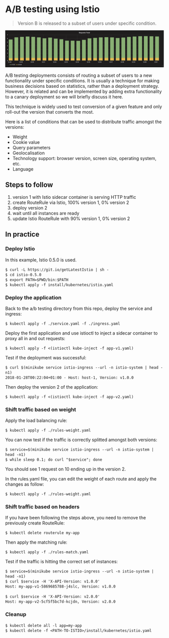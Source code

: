 A/B testing using Istio
=======================

> Version B is released to a subset of users under specific condition.

![kubernetes ab-testing deployment](grafana-ab-testing.png)

A/B testing deployments consists of routing a subset of users to a new
functionality under specific conditions. It is usually a technique for making
business decisions based on statistics, rather than a deployment strategy.
However, it is related and can be implemented by adding extra functionality to a
canary deployment so we will briefly discuss it here.

This technique is widely used to test conversion of a given feature and only
roll-out the version that converts the most.

Here is a list of conditions that can be used to distribute traffic amongst the
versions:

- Weight
- Cookie value
- Query parameters
- Geolocalisation
- Technology support: browser version, screen size, operating system, etc.
- Language

## Steps to follow

1. version 1 with Istio sidecar container is serving HTTP traffic
1. create RouteRule via Istio, 100% version 1, 0% version 2
1. deploy version 2
1. wait until all instances are ready
1. update Istio RouteRule with 90% version 1, 0% version 2

## In practice

### Deploy Istio

In this example, Istio 0.5.0 is used.

```
$ curl -L https://git.io/getLatestIstio | sh -
$ cd istio-0.5.0
$ export PATH=$PWD/bin:$PATH
$ kubectl apply -f install/kubernetes/istio.yaml
```

### Deploy the application

Back to the a/b testing directory from this repo, deploy the service and
ingress:

```
$ kubectl apply -f ./service.yaml -f ./ingress.yaml
```

Deploy the first application and use istioctl to inject a sidecar container to
proxy all in and out requests:

```
$ kubectl apply -f <(istioctl kube-inject -f app-v1.yaml)
```

Test if the deployment was successful:

```
$ curl $(minikube service istio-ingress --url -n istio-system | head -n1)
2018-01-28T00:22:04+01:00 - Host: host-1, Version: v1.0.0
```

Then deploy the version 2 of the application:

```
$ kubectl apply -f <(istioctl kube-inject -f app-v2.yaml)
```

### Shift traffic based on weight

Apply the load balancing rule:

```
$ kubectl apply -f ./rules-weight.yaml
```

You can now test if the traffic is correctly splitted amongst both versions:

```
$ service=$(minikube service istio-ingress --url -n istio-system | head -n1)
$ while sleep 0.1; do curl "$service"; done
```

You should see 1 request on 10 ending up in the version 2.

In the rules.yaml file, you can edit the weight of each route and apply the
changes as follow:

```
$ kubectl apply -f ./rules-weight.yaml
```

### Shift traffic based on headers

If you have been following the steps above, you need to remove the previously
create RouteRule:

```
$ kubectl delete routerule my-app
```

Then apply the matching rule:

```
$ kubectl apply -f ./rules-match.yaml
```

Test if the traffic is hitting the correct set of instances:

```
$ service=$(minikube service istio-ingress --url -n istio-system | head -n1)
$ curl $service -H 'X-API-Version: v1.0.0'
Host: my-app-v1-5869685788-j4slc, Version: v1.0.0

$ curl $service -H 'X-API-Version: v2.0.0'
Host: my-app-v2-5cf5f5bc7d-kcjdn, Version: v2.0.0
```

### Cleanup

```
$ kubectl delete all -l app=my-app
$ kubectl delete -f <PATH-TO-ISTIO>/install/kubernetes/istio.yaml
```
